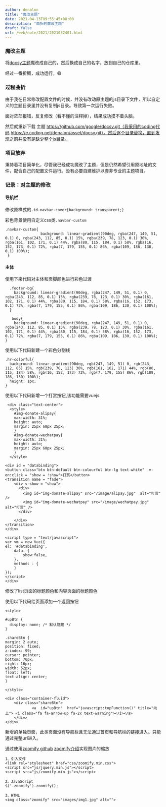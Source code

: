 ```yaml
---
author: denalon
title: "魔改主题"
date: 2021-04-13T09:55:45+08:00
description: "曲折的魔改主题"
draft: false
url: /web/note/2021/2021032401.html
---
```


### 魔改主题

将[docsy主题](https://github.com/google/docsy)魔改成自己的，然后换成自己的名字，放到自己的仓库里。

经过一番折腾，成功运行。😄

### 过程曲折

由于我在日常修改配置文件的时候，并没有改动原主题的js目录下文件，所以自定义的主题目录里并没有复制js目录。导致第一次运行失败。

面对茫茫报错，反复修改（看不懂的注释掉），结果成功摸不着头脑。

然后就重新下载 主题 https://github.com/google/docsy.git（我采用的coding代码 https://e.coding.net/denalon/asset/docsy.git）。然后逐个目录替换，直到发现之前并没有是缺少整个js目录。


### 项目放弃

秉持着项目简单化，尽管我已经成功魔改了主题，但是仍然希望引用原地址的文件，配合自己的配置文件运行。没有必要自建维护以套非专业的主题项目。


### 记录：对主题的修改

#### 导航栏

修改原样式的`.td-navbar-cover{background: transparent;}`

彩色背景使用自定义css类`.navbar-custom` 

```
.navbar-custom{
                background: linear-gradient(90deg, rgba(247, 149, 51, 0.1) 0, rgba(243, 112, 85, 0.1) 15%, rgba(239, 78, 123, 0.1) 30%, rgba(161, 102, 171, 0.1) 44%, rgba(80, 115, 184, 0.1) 58%, rgba(16, 152, 173, 0.1) 72%, rgba(7, 179, 155, 0.1) 86%, rgba(109, 186, 130, 0.1) 100%);
 }
 ```
####  主体

使用下来代码对主体和页脚颜色进行彩色过渡


```
  .footer-bg{
    background: linear-gradient(90deg, rgba(247, 149, 51, 0.1) 0, rgba(243, 112, 85, 0.1) 15%, rgba(239, 78, 123, 0.1) 30%, rgba(161, 102, 171, 0.1) 44%, rgba(80, 115, 184, 0.1) 58%, rgba(16, 152, 173, 0.1) 72%, rgba(7, 179, 155, 0.1) 86%, rgba(109, 186, 130, 0.1) 100%);
  }

   body{
    background: linear-gradient(90deg, rgba(247, 149, 51, 0.1) 0, rgba(243, 112, 85, 0.1) 15%, rgba(239, 78, 123, 0.1) 30%, rgba(161, 102, 171, 0.1) 44%, rgba(80, 115, 184, 0.1) 58%, rgba(16, 152, 173, 0.1) 72%, rgba(7, 179, 155, 0.1) 86%, rgba(109, 186, 130, 0.1) 100%);
}
```


使用以下代码新建一个彩色分割线

```
.hr-colorful{
  background: linear-gradient(90deg, rgb(247, 149, 51) 0, rgb(243, 112, 85) 15%, rgb(239, 78, 123) 30%, rgb(161, 102, 171) 44%, rgb(80, 115, 184) 58%, rgb(16, 152, 173) 72%, rgb(7, 179, 155) 86%, rgb(109, 186, 130) 100%);
  height: 1px;
}
```

使用以下代码新增一个打赏按钮,该功能需要vuejs

```
 <div class="text-center">
  <style>
    #img-donate-alipay{
    max-width: 31%;
    height: auto;
    margin: 25px 60px 25px;
    }
    #img-donate-wechatpay{
    max-width: 31%;
    height: auto;
    margin: 25px 60px 25px;
    }
  </style>

<div id = "databinding">
<button class="btn btn-default btn-colourful btn-lg text-white"  v-on:click = "show = !show">打赏</button>
<transition name = "fade">
    <div v-show = "show">
      <div>
        <img id="img-donate-alipay" src="/image/alipay.jpg"  alt="打赏"  />
        <img id="img-donate-wechatpay" src="/image/wechatpay.jpg"  alt="打赏" />
      </div>

    </div>
</transition>
</div>

<script type = "text/javascript">
var vm = new Vue({
el: '#databinding',
    data: {
        show:false,
    },
    methods : {
    }
});
</script>
</div>
```

修改了list页面的标题颜色和内容页面的标题颜色

使用以下代码给页面添加一个返回按钮

```
<style>

#upBtn {
  display: none; /* 默认隐藏 */
}

.shareBtn {
margin: 2 auto;
position: fixed; 
z-index: 99; 
cursor: pointer; 
bottom: 70px; 
right: 16px; 
width: 52px;
float: left;
text-align: center;
}

</style>

<div class="container-fluid">
    <div class="shareBtn">
            <a  id="upBtn"  href="javascript:topFunction()" title="向上"> <i class="fa fa-arrow-up fa-2x text-warning"></i></a>
    </div>
</div>

```

新增的单独页面，此类页面没有导航栏且无法通过首页和导航栏的链接进入。只能通过完整url进入。

通过使用[zoomify github](https://github.com/indrimuska/zoomify) [zoomify介绍](http://indrimuska.github.io/zoomify/)实现图片的缩放

```
1、引入文件
<link rel="stylesheet" href="css/zoomify.min.css">
<script src="js/jquery.min.js"></script>
<script src="js/zoomify.min.js"></script>

2、JavaScript
$('.zoomify').zoomify();

3、HTML
<img class="zoomify" src="images/img1.jpg" alt="">
```

